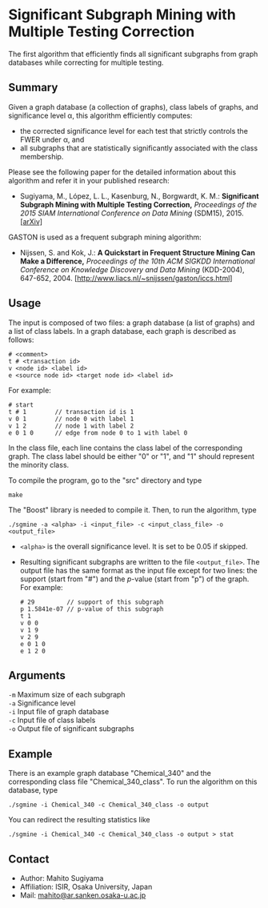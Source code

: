 Significant Subgraph Mining with Multiple Testing Correction
============================================================

The first algorithm that efficiently finds all significant subgraphs from graph databases while correcting for multiple testing.

Summary
-------

Given a graph database (a collection of graphs), class labels of graphs, and significance level &alpha;, this algorithm efficiently computes:
* the corrected significance level for each test that strictly controls the FWER under &alpha;, and
* all subgraphs that are statistically significantly associated with the class membership.

Please see the following paper for the detailed information about this algorithm and refer it in your published research:

* Sugiyama, M., López, L. L., Kasenburg, N., Borgwardt, K. M.: **Significant Subgraph Mining with Multiple Testing Correction,** *Proceedings of the 2015 SIAM International Conference on Data Mining* (SDM15), 2015.
[[arXiv]](http://arxiv.org/abs/1407.0316)

GASTON is used as a frequent subgraph mining algorithm:

* Nijssen, S. and Kok, J.: **A Quickstart in Frequent Structure Mining Can
  Make a Difference,** *Proceedings of the 10th ACM SIGKDD International Conference on Knowledge Discovery and Data Mining* (KDD-2004), 647-652, 2004. [http://www.liacs.nl/~snijssen/gaston/iccs.html]


Usage
-----

The input is composed of two files: a graph database (a list of graphs) and a list of class labels.
In a graph database, each graph is described as follows:

```
# <comment>
t # <transaction id>
v <node id> <label id>
e <source node id> <target node id> <label id>
```

For example:

```
# start  
t # 1        // transaction id is 1
v 0 1        // node 0 with label 1
v 1 2        // node 1 with label 2
e 0 1 0      // edge from node 0 to 1 with label 0
```

In the class file, each line contains the class label of the corresponding graph.
The class label should be either "0" or "1", and "1" should represent the minority class.


To compile the program, go to the "src" directory and type

```
make
```
The "Boost" library is needed to compile it.
Then, to run the algorithm, type

```
./sgmine -a <alpha> -i <input_file> -c <input_class_file> -o <output_file>
```

* `<alpha>` is the overall significance level. It is set to be 0.05 if skipped.
* Resulting significant subgraphs are written to the file `<output_file>`. The output file has the same format as the input file except for two lines: the support (start from "\#") and the *p*-value (start from "p") of the graph. For example:

  ```
  # 29         // support of this subgraph
  p 1.5841e-07 // p-value of this subgraph
  t 1
  v 0 0
  v 1 9
  v 2 9
  e 0 1 0
  e 1 2 0
  ```

Arguments
---------

`-m` Maximum size of each subgraph  
`-a` Significance level  
`-i` Input file of graph database  
`-c` Input file of class labels  
`-o` Output file of significant subgraphs


Example
-------

There is an example graph database "Chemical_340" and the corresponding class file "Chemical_340_class". To run the algorithm on this database, type

```
./sgmine -i Chemical_340 -c Chemical_340_class -o output
```

You can redirect the resulting statistics like

```
./sgmine -i Chemical_340 -c Chemical_340_class -o output > stat
```



Contact
-------

* Author: Mahito Sugiyama
* Affiliation: ISIR, Osaka University, Japan
* Mail: mahito@ar.sanken.osaka-u.ac.jp
